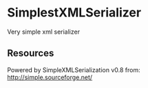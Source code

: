 # SimplestXMLSerializer
Very simple xml serializer

## Resources
Powered by SimpleXMLSerialization v0.8 from:  http://simple.sourceforge.net/
